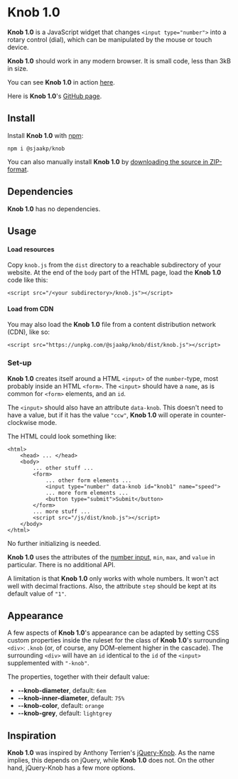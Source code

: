 # Knob 1.0 #

**Knob 1.0** is a JavaScript widget that changes `<input type="number">` into
a rotary control (dial), which can be manipulated by the mouse or touch device.

**Knob 1.0** should work in any modern browser. It is small code,
less than 3kB in size.

You can see **Knob 1.0** in action [here](http://www.sjaakpriester.nl/software/knob).

Here is **Knob 1.0**'s  [GitHub page](https://github.com/sjaakp/knob).

## Install ##

Install **Knob 1.0** with [npm](https://www.npmjs.com//):

	npm i @sjaakp/knob

You can also manually install **Knob 1.0** by
[downloading the source in ZIP-format](https://github.com/sjaakp/knob/archive/master.zip).

## Dependencies ##

**Knob 1.0** has no dependencies.

## Usage ##

#### Load resources ####

Copy `knob.js` from the `dist` directory to a reachable subdirectory of your
website. At the end of the `body` part of the HTML page,
load the **Knob 1.0** code like this:

    <script src="/<your subdirectory>/knob.js"></script>
    
#### Load from CDN ####

You may also load the **Knob 1.0** file from a content distribution
network (CDN), like so:

    <script src="https://unpkg.com/@sjaakp/knob/dist/knob.js"></script>

 
### Set-up ###

**Knob 1.0** creates itself around a HTML `<input>` of the `number`-type,
most probably inside an HTML `<form>`. The `<input>` should have a `name`,
as is common for `<form>` elements, and an `id`. 

The `<input>` should also
have an attribute `data-knob`. This doesn't need to have a value,
but if it has the value `"ccw"`, **Knob 1.0** will operate in
counter-clockwise mode.

The HTML could look something like:

    <html>
        <head> ... </head>
        <body>
            ... other stuff ...
            <form>
                ... other form elements ...
                <input type="number" data-knob id="knob1" name="speed">
                ... more form elements ...
                <button type="submit">Submit</button>
            </form>
            ... more stuff ...
            <script src="/js/dist/knob.js"></script>
        </body>
    </html>

No further initializing is needed.

**Knob 1.0** uses the attributes of the 
[number input](https://developer.mozilla.org/en-US/docs/Web/HTML/Reference/Elements/input/number "MDN"),
`min`, `max`, and `value` in particular. There is no additional API.

A limitation is that **Knob 1.0** only works with whole numbers. It won't act 
well with decimal fractions. Also, the attribute `step` should be kept at its
default value of `"1"`.

## Appearance ##

A few aspects of **Knob 1.0**'s appearance can be adapted by setting
CSS custom properties inside the ruleset for the class of **Knob 1.0**'s
surrounding `<div>`: `.knob` (or, of course, any DOM-element 
higher in the cascade). The surrounding `<div>` will have an `id` identical
to the `id` of the `<input>` supplemented with `"-knob"`.

The properties, together with their default value:

 - **--knob-diameter**, default: `6em` 
 - **--knob-inner-diameter**, default: `75%` 
 - **--knob-color**, default: `orange` 
 - **--knob-grey**, default: `lightgrey` 

## Inspiration ##

**Knob 1.0** was inspired by Anthony Terrien's 
[jQuery-Knob](https://github.com/aterrien/jQuery-Knob "GitHub"). As the name
implies, this depends on jQuery, while **Knob 1.0** does not. On the other
hand, jQuery-Knob has a few more options.
